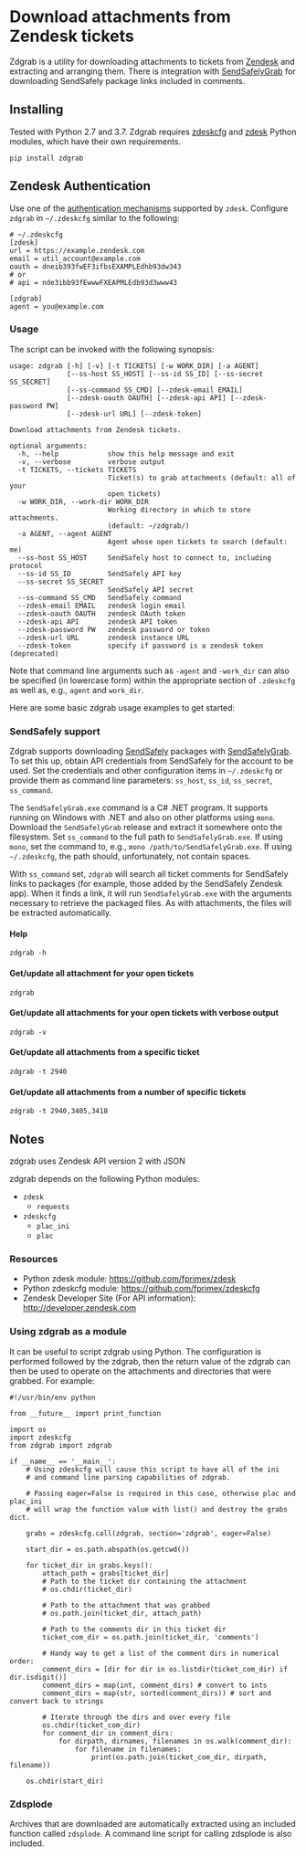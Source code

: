 # Download attachments from Zendesk tickets

Zdgrab is a utility for downloading attachments to tickets from
[Zendesk](http://www.zendesk.com) and extracting and arranging them. There is
integration with [SendSafelyGrab](https://github.com/fprimex/SendSafelyGrab)
for downloading SendSafely package links included in comments.

## Installing

Tested with Python 2.7 and 3.7. Zdgrab requires
[zdeskcfg](http://github.com/fprimex/zdeskcfg) and
[zdesk](http://github.com/fprimex/zdesk) Python modules, which have their own
requirements.

```
pip install zdgrab
```

## Zendesk Authentication

Use one of the [authentication
mechanisms](https://github.com/fprimex/zdesk#authentication) supported by
`zdesk`. Configure `zdgrab` in `~/.zdeskcfg` similar to the following:

    # ~/.zdeskcfg
    [zdesk]
    url = https://example.zendesk.com
    email = util_account@example.com
    oauth = dneib393fwEF3ifbsEXAMPLEdhb93dw343
    # or
    # api = nde3ibb93fEwwwFXEAPMLEdb93d3www43

    [zdgrab]
    agent = you@example.com

### Usage

The script can be invoked with the following synopsis:

    usage: zdgrab [-h] [-v] [-t TICKETS] [-w WORK_DIR] [-a AGENT]
                  [--ss-host SS_HOST] [--ss-id SS_ID] [--ss-secret SS_SECRET]
                  [--ss-command SS_CMD] [--zdesk-email EMAIL]
                  [--zdesk-oauth OAUTH] [--zdesk-api API] [--zdesk-password PW]
                  [--zdesk-url URL] [--zdesk-token]

    Download attachments from Zendesk tickets.

    optional arguments:
      -h, --help            show this help message and exit
      -v, --verbose         verbose output
      -t TICKETS, --tickets TICKETS
                            Ticket(s) to grab attachments (default: all of your
                            open tickets)
      -w WORK_DIR, --work-dir WORK_DIR
                            Working directory in which to store attachments.
                            (default: ~/zdgrab/)
      -a AGENT, --agent AGENT
                            Agent whose open tickets to search (default: me)
      --ss-host SS_HOST     SendSafely host to connect to, including protocol
      --ss-id SS_ID         SendSafely API key
      --ss-secret SS_SECRET
                            SendSafely API secret
      --ss-command SS_CMD   SendSafely command
      --zdesk-email EMAIL   zendesk login email
      --zdesk-oauth OAUTH   zendesk OAuth token
      --zdesk-api API       zendesk API token
      --zdesk-password PW   zendesk password or token
      --zdesk-url URL       zendesk instance URL
      --zdesk-token         specify if password is a zendesk token (deprecated)

Note that command line arguments such as `-agent` and `-work_dir` can also be
specified (in lowercase form) within the appropriate section of `.zdeskcfg` as
well as, e.g., `agent` and `work_dir`.

Here are some basic zdgrab usage examples to get started:

### SendSafely support

Zdgrab supports downloading [SendSafely](https://www.sendsafely.com/) packages
with [SendSafelyGrab](https://github.com/fprimex/SendSafelyGrab). To set this
up, obtain API credentials from SendSafely for the account to be used. Set the
credentials and other configuration items in `~/.zdeskcfg` or provide them as
command line parameters: `ss_host`, `ss_id`, `ss_secret`, `ss_command`.

The `SendSafelyGrab.exe` command is a C# .NET program. It supports running on
Windows with .NET and also on other platforms using `mono`. Download the
`SendSafelyGrab` release and extract it somewhere onto the filesystem. Set
`ss_command` to the full path to `SendSafelyGrab.exe`. If using `mono`, set the
command to, e.g., `mono /path/to/SendSafelyGrab.exe`. If using `~/.zdeskcfg`,
the path should, unfortunately, not contain spaces.

With `ss_command` set, `zdgrab` will search all ticket comments for SendSafely
links to packages (for example, those added by the SendSafely Zendesk app).
When it finds a link, it will run `SendSafelyGrab.exe` with the arguments
necessary to retrieve the packaged files. As with attachments, the files will
be extracted automatically.

#### Help

    zdgrab -h

#### Get/update all attachment for your open tickets

    zdgrab

#### Get/update all attachments for your open tickets with verbose output

    zdgrab -v

#### Get/update all attachments from a specific ticket

    zdgrab -t 2940

#### Get/update all attachments from a number of specific tickets

    zdgrab -t 2940,3405,3418

## Notes

zdgrab uses Zendesk API version 2 with JSON

zdgrab depends on the following Python modules:

* `zdesk`
  - `requests`
* `zdeskcfg`
  - `plac_ini`
  - `plac`

### Resources

* Python zdesk module: https://github.com/fprimex/zdesk
* Python zdeskcfg module: https://github.com/fprimex/zdeskcfg
* Zendesk Developer Site (For API information): http://developer.zendesk.com

### Using zdgrab as a module

It can be useful to script zdgrab using Python. The configuration is performed
followed by the zdgrab, then the return value of the zdgrab can then be used to
operate on the attachments and directories that were grabbed. For example:

```
#!/usr/bin/env python

from __future__ import print_function

import os
import zdeskcfg
from zdgrab import zdgrab

if __name__ == '__main__':
    # Using zdeskcfg will cause this script to have all of the ini
    # and command line parsing capabilities of zdgrab.

    # Passing eager=False is required in this case, otherwise plac and plac_ini
    # will wrap the function value with list() and destroy the grabs dict.

    grabs = zdeskcfg.call(zdgrab, section='zdgrab', eager=False)

    start_dir = os.path.abspath(os.getcwd())

    for ticket_dir in grabs.keys():
        attach_path = grabs[ticket_dir]
        # Path to the ticket dir containing the attachment
        # os.chdir(ticket_dir)

        # Path to the attachment that was grabbed
        # os.path.join(ticket_dir, attach_path)

        # Path to the comments dir in this ticket dir
        ticket_com_dir = os.path.join(ticket_dir, 'comments')

        # Handy way to get a list of the comment dirs in numerical order:
        comment_dirs = [dir for dir in os.listdir(ticket_com_dir) if dir.isdigit()]
        comment_dirs = map(int, comment_dirs) # convert to ints
        comment_dirs = map(str, sorted(comment_dirs)) # sort and convert back to strings

        # Iterate through the dirs and over every file
        os.chdir(ticket_com_dir)
        for comment_dir in comment_dirs:
            for dirpath, dirnames, filenames in os.walk(comment_dir):
                for filename in filenames:
                    print(os.path.join(ticket_com_dir, dirpath, filename))

    os.chdir(start_dir)
```

### Zdsplode

Archives that are downloaded are automatically extracted using an included
function called `zdsplode`. A command line script for calling zdsplode is also
included.

